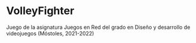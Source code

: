 # VolleyFighter 
Juego de la asignatura Juegos en Red del grado en Diseño y desarrollo de videojuegos (Móstoles, 2021-2022)
